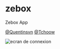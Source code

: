 # zebox
Zebox App



[@Quentinsvn](https://github.com/quentinsvn)
[@Tchoow](https://github.com/Tchoow)


![ecran de connexion](https://media.discordapp.net/attachments/671292077870415872/832248952346509352/Screenshot_20210415_153813_com.distasy.zebox.jpg?width=325&height=686)
